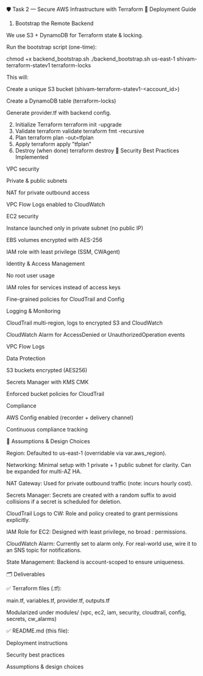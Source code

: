 🛡️ Task 2 — Secure AWS Infrastructure with Terraform
🚀 Deployment Guide
1. Bootstrap the Remote Backend

We use S3 + DynamoDB for Terraform state & locking.

Run the bootstrap script (one-time):

chmod +x backend_bootstrap.sh
./backend_bootstrap.sh us-east-1 shivam-terraform-statev1 terraform-locks

This will:

Create a unique S3 bucket (shivam-terraform-statev1-<account_id>)

Create a DynamoDB table (terraform-locks)

Generate provider.tf with backend config.

2. Initialize Terraform
terraform init -upgrade
3. Validate
terraform validate
terraform fmt -recursive
4. Plan
terraform plan -out=tfplan
5. Apply
terraform apply "tfplan"
6. Destroy (when done)
terraform destroy
🔐 Security Best Practices Implemented

VPC security

Private & public subnets

NAT for private outbound access

VPC Flow Logs enabled to CloudWatch

EC2 security

Instance launched only in private subnet (no public IP)

EBS volumes encrypted with AES-256

IAM role with least privilege (SSM, CWAgent)

Identity & Access Management

No root user usage

IAM roles for services instead of access keys

Fine-grained policies for CloudTrail and Config

Logging & Monitoring

CloudTrail multi-region, logs to encrypted S3 and CloudWatch

CloudWatch Alarm for AccessDenied or UnauthorizedOperation events

VPC Flow Logs

Data Protection

S3 buckets encrypted (AES256)

Secrets Manager with KMS CMK

Enforced bucket policies for CloudTrail

Compliance

AWS Config enabled (recorder + delivery channel)

Continuous compliance tracking

📝 Assumptions & Design Choices

Region: Defaulted to us-east-1 (overridable via var.aws_region).

Networking: Minimal setup with 1 private + 1 public subnet for clarity. Can be expanded for multi-AZ HA.

NAT Gateway: Used for private outbound traffic (note: incurs hourly cost).

Secrets Manager: Secrets are created with a random suffix to avoid collisions if a secret is scheduled for deletion.

CloudTrail Logs to CW: Role and policy created to grant permissions explicitly.

IAM Role for EC2: Designed with least privilege, no broad *:* permissions.

CloudWatch Alarm: Currently set to alarm only. For real-world use, wire it to an SNS topic for notifications.

State Management: Backend is account-scoped to ensure uniqueness.

🗂 Deliverables

✅ Terraform files (.tf):

main.tf, variables.tf, provider.tf, outputs.tf

Modularized under modules/ (vpc, ec2, iam, security, cloudtrail, config, secrets, cw_alarms)

✅ README.md (this file):

Deployment instructions

Security best practices

Assumptions & design choices
